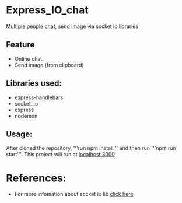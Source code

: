 # Express_IO_chat
Multiple people chat, send image via socket io libraries

## Feature
- Online chat.
- Send image (from clipboard)

## Libraries used:
- express-handlebars
- socket.i.o
- express
- nodemon

## Usage:
 After cloned the repository, '''run npm install''' and then run '''npm run start'''. This project will run at [localhost:3000](http://localhost:3000/client)

# References:
- For more infomation about socket io lib [click here](https://socket.io/)